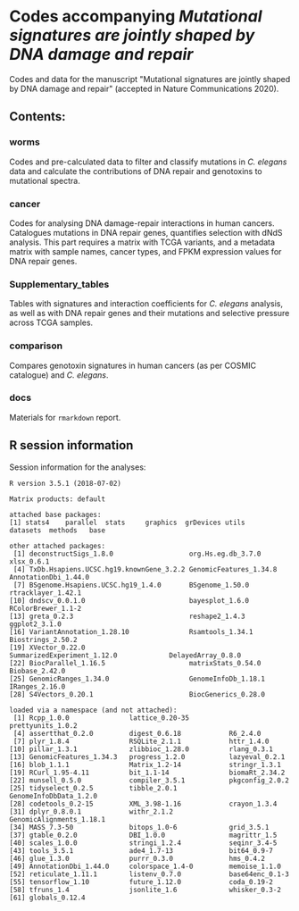 # Codes accompanying *Mutational signatures are jointly shaped by DNA damage and repair*

Codes and data for the manuscript "Mutational signatures are jointly shaped by DNA damage and repair" (accepted in Nature Communications 2020).

## Contents:

### worms
Codes and pre-calculated data to filter and classify mutations in *C. elegans* data and calculate the contributions of DNA repair and genotoxins to mutational spectra.

### cancer
Codes for analysing DNA damage-repair interactions in human cancers. Catalogues mutations in DNA repair genes, quantifies selection with dNdS analysis. This part requires a matrix with TCGA variants, and a metadata matrix with sample names, cancer types, and FPKM expression values for DNA repair genes.

### Supplementary_tables

Tables with signatures and interaction coefficients for *C. elegans* analysis, as well as with DNA repair genes and their mutations and selective pressure across TCGA samples.

### comparison

Compares genotoxin signatures in human cancers (as per COSMIC catalogue) and *C. elegans*.

### docs

Materials for `rmarkdown` report.

## R session information

Session information for the analyses:

```
R version 3.5.1 (2018-07-02)

Matrix products: default

attached base packages:
[1] stats4    parallel  stats     graphics  grDevices utils     datasets  methods   base   

other attached packages:
 [1] deconstructSigs_1.8.0                   org.Hs.eg.db_3.7.0                      xlsx_0.6.1                             
 [4] TxDb.Hsapiens.UCSC.hg19.knownGene_3.2.2 GenomicFeatures_1.34.8                  AnnotationDbi_1.44.0                   
 [7] BSgenome.Hsapiens.UCSC.hg19_1.4.0       BSgenome_1.50.0                         rtracklayer_1.42.1                     
[10] dndscv_0.0.1.0                          bayesplot_1.6.0                         RColorBrewer_1.1-2                     
[13] greta_0.2.3                             reshape2_1.4.3                          ggplot2_3.1.0                          
[16] VariantAnnotation_1.28.10               Rsamtools_1.34.1                        Biostrings_2.50.2                      
[19] XVector_0.22.0                          SummarizedExperiment_1.12.0             DelayedArray_0.8.0                    
[22] BiocParallel_1.16.5                     matrixStats_0.54.0                      Biobase_2.42.0                         
[25] GenomicRanges_1.34.0                    GenomeInfoDb_1.18.1                     IRanges_2.16.0                         
[28] S4Vectors_0.20.1                        BiocGenerics_0.28.0     

loaded via a namespace (and not attached):
 [1] Rcpp_1.0.0               lattice_0.20-35          prettyunits_1.0.2
 [4] assertthat_0.2.0         digest_0.6.18            R6_2.4.0
 [7] plyr_1.8.4               RSQLite_2.1.1            httr_1.4.0
[10] pillar_1.3.1             zlibbioc_1.28.0          rlang_0.3.1
[13] GenomicFeatures_1.34.3   progress_1.2.0           lazyeval_0.2.1
[16] blob_1.1.1               Matrix_1.2-14            stringr_1.3.1
[19] RCurl_1.95-4.11          bit_1.1-14               biomaRt_2.34.2
[22] munsell_0.5.0            compiler_3.5.1           pkgconfig_2.0.2
[25] tidyselect_0.2.5         tibble_2.0.1             GenomeInfoDbData_1.2.0
[28] codetools_0.2-15         XML_3.98-1.16            crayon_1.3.4
[31] dplyr_0.8.0.1            withr_2.1.2              GenomicAlignments_1.18.1
[34] MASS_7.3-50              bitops_1.0-6             grid_3.5.1
[37] gtable_0.2.0             DBI_1.0.0                magrittr_1.5
[40] scales_1.0.0             stringi_1.2.4            seqinr_3.4-5
[43] tools_3.5.1              ade4_1.7-13              bit64_0.9-7
[46] glue_1.3.0               purrr_0.3.0              hms_0.4.2
[49] AnnotationDbi_1.44.0     colorspace_1.4-0         memoise_1.1.0
[52] reticulate_1.11.1        listenv_0.7.0            base64enc_0.1-3
[55] tensorflow_1.10          future_1.12.0            coda_0.19-2
[58] tfruns_1.4               jsonlite_1.6             whisker_0.3-2
[61] globals_0.12.4
```
